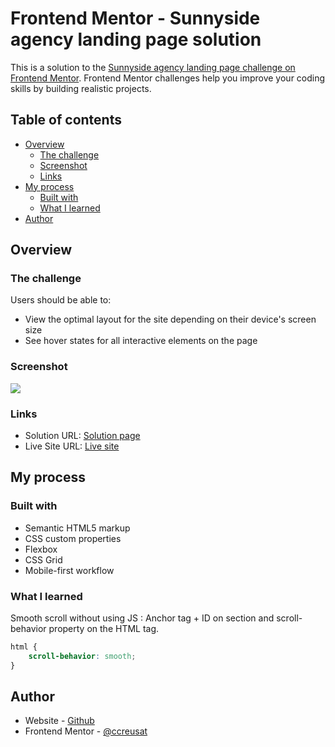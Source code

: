 # Frontend Mentor - Sunnyside agency landing page solution

This is a solution to the [Sunnyside agency landing page challenge on Frontend Mentor](https://www.frontendmentor.io/challenges/sunnyside-agency-landing-page-7yVs3B6ef). Frontend Mentor challenges help you improve your coding skills by building realistic projects.

## Table of contents

-   [Overview](#overview)
    -   [The challenge](#the-challenge)
    -   [Screenshot](#screenshot)
    -   [Links](#links)
-   [My process](#my-process)
    -   [Built with](#built-with)
    -   [What I learned](#what-i-learned)
-   [Author](#author)

## Overview

### The challenge

Users should be able to:

-   View the optimal layout for the site depending on their device's screen size
-   See hover states for all interactive elements on the page

### Screenshot

![](https://sunnyside-agency-page.vercel.app/images/screenshot.png)

### Links

-   Solution URL: [Solution page](https://your-solution-url.com)
-   Live Site URL: [Live site](https://sunnyside-agency-page.vercel.app)

## My process

### Built with

-   Semantic HTML5 markup
-   CSS custom properties
-   Flexbox
-   CSS Grid
-   Mobile-first workflow

### What I learned

Smooth scroll without using JS : Anchor tag + ID on section and scroll-behavior property on the HTML tag.

```css
html {
	scroll-behavior: smooth;
}
```

## Author

-   Website - [Github](https://github.com/ccreusat)
-   Frontend Mentor - [@ccreusat](https://www.frontendmentor.io/profile/ccreusat)

